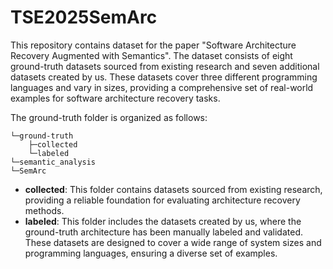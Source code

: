 # TSE2025SemArc
This repository contains dataset for the paper "Software Architecture Recovery Augmented with Semantics".
The dataset consists of eight ground-truth datasets sourced from existing research and seven additional datasets created by us. These datasets cover three different programming languages and vary in sizes, providing a comprehensive set of real-world examples for software architecture recovery tasks.

The ground-truth folder is organized as follows:
````
└─ground-truth
    ├─collected
    └─labeled
└─semantic_analysis
└─SemArc
````
- **collected**: This folder contains datasets sourced from existing research, providing a reliable foundation for evaluating architecture recovery methods.
- **labeled**: This folder includes the datasets created by us, where the ground-truth architecture has been manually labeled and validated. These datasets are designed to cover a wide range of system sizes and programming languages, ensuring a diverse set of examples.
